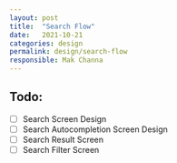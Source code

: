 ```yaml
---
layout: post
title:  "Search Flow"
date:   2021-10-21
categories: design
permalink: design/search-flow
responsible: Mak Channa
---
```

## Todo:
- [ ] Search Screen Design
- [ ] Search Autocompletion Screen Design
- [ ] Search Result Screen
- [ ] Search Filter Screen